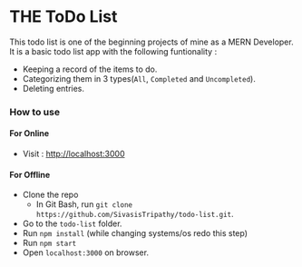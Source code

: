 # THE ToDo List

This todo list is one of the beginning projects of mine as a MERN Developer.\
It is a basic todo list app with the following funtionality :

- Keeping a record of the items to do.
- Categorizing them in 3 types(`All`, `Completed` and `Uncompleted`).
- Deleting entries.

### How to use

#### For Online

- Visit : [http://localhost:3000](http://localhost:3000)

#### For Offline

- Clone the repo
  - In Git Bash, run `git clone https://github.com/SivasisTripathy/todo-list.git`.
- Go to the `todo-list` folder.
- Run `npm install` (while changing systems/os redo this step)
- Run `npm start`
- Open `localhost:3000` on browser.
